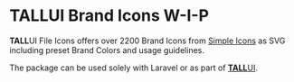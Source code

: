 # TALLUI Brand Icons W-I-P

**TALL**UI File Icons offers over 2200 Brand Icons from [Simple Icons](https://simpleicons.org/) as SVG including preset Brand Colors and usage guidelines.

The package can be used solely with Laravel or as part of [**TALL**UI](https://tallui.io).



